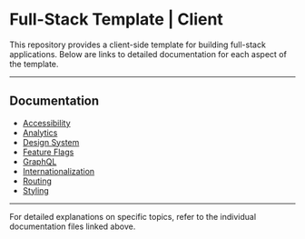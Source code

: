 # Full-Stack Template | Client

This repository provides a client-side template for building full-stack applications. Below are links to detailed documentation for each aspect of the template.

---

## Documentation

- [Accessibility](./accessibility.md)
- [Analytics](./analytics.md)
- [Design System](./design-system.md)
- [Feature Flags](./feature-flags.md)
- [GraphQL](./graphql.md)
- [Internationalization](./localisation.md)
- [Routing](./routing.md)
- [Styling](./styling.md)

---

For detailed explanations on specific topics, refer to the individual documentation files linked above.
